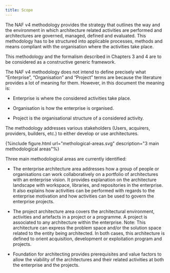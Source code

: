 ```yaml
---
title: Scope
---
```


The NAF v4 methodology provides the strategy that outlines the way and
the environment in which architecture related activities are performed
and architectures are governed, managed, defined and evaluated. This
methodology has to be structured into applicable processes, methods and
means compliant with the organisation where the activities take place.

This methodology and the formalism described in Chapters 3 and 4 are to
be considered as a constructive generic framework.

The NAF v4 methodology does not intend to define precisely what
“Enterprise”, “Organisation” and “Project” terms are because the
literature provides a lot of meaning for them. However, in this document
the meaning is:

-   Enterprise is where the considered activities take place.

-   Organisation is how the enterprise is organised.

-   Project is the organisational structure of a considered activity.

The methodology addresses various stakeholders (Users, acquirers,
providers, builders, etc.) to either develop or use architectures.


{%include figure.html url="methological-areas.svg" description="3 main methodological areas"%}

Three main methodological areas are currently identified:

* The enterprise architecture area addresses how a group of people or
  organisations can work collaboratively on a portfolio of architectures
  with an enterprise vision. It provides explanation on the architecture
  landscape with workspace, libraries, and repositories in the enterprise.
  It also explains how activities can be performed with regards to the
  enterprise motivation and how activities can be used to govern the
  enterprise projects.

* The project architecture area covers the architectural environment,
  activities and artefacts in a project or a programme. A project is
  associated to any architecture within the enterprise.
  Note: This architecture can express the problem space and/or the
  solution space related to the entity being architected. In both cases,
  this architecture is defined to orient acquisition, development or
  exploitation program and projects.

* Foundation for architecting provides prerequisites and value factors to
  allow the viability of the architectures and their related activities at
  both the enterprise and the projects.
